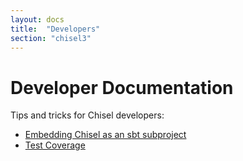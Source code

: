 ```yaml
---
layout: docs
title:  "Developers"
section: "chisel3"
---
```


# Developer Documentation

Tips and tricks for Chisel developers:

* [Embedding Chisel as an sbt subproject](sbt-subproject)
* [Test Coverage](test-coverage)
